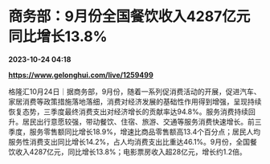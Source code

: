 # 商务部：9月份全国餐饮收入4287亿元 同比增长13.8%

**2023-10-24 04:18**

**https://www.gelonghui.com/live/1259499**

格隆汇10月24日｜据商务部，9月份，随着一系列促消费活动的开展，促进汽车、家居消费等政策措施落地落细，消费对经济发展的基础性作用得到增强，呈现持续恢复态势，三季度最终消费支出对经济增长的贡献率达94.8%。服务消费持续回升。居民出行意愿较强，带动餐饮、住宿、旅游、交通等服务消费快速增长。前三季度，服务零售额同比增长18.9%，增速比商品零售额高13.4个百分点；居民人均服务性消费支出同比增长14.2%，占人均消费支出比重达46.1%。9月份，全国餐饮收入4287亿元，同比增长13.8%；电影票房收入超28亿元，增长约1.2倍。